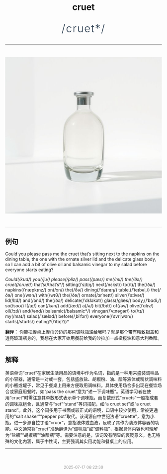 <div align="center">

# cruet

<div style="margin: 30px 0;">
<h1 style="font-size: 2.5em; font-weight: 300; letter-spacing: 2px; margin: 0; color: #2c3e50;">
/cruet*/
</h1>
</div>

</div>

---

<div align="center" style="margin: 40px 0;">

![cruet](images/cruet.png)

</div>

---

## 例句

Could you please pass me the cruet that’s sitting next to the napkins on the dining table, the one with the ornate silver lid and the delicate glass body, so I can add a bit of olive oil and balsamic vinegar to my salad before everyone starts eating?

*Could(/kʊd/) you(/ju/) please(/pliz/) pass(/pæs/) me(/mi/) the(/ðə/) cruet(/cruet*/) that’s(/that’s*/) sitting(/ˈsɪtɪŋ/) next(/nɛkst/) to(/tɪ/) the(/ðə/) napkins(/ˈnæpkɪnz/) on(/ɔn/) the(/ðə/) dining(/ˈdaɪnɪŋ/) table,(/ˈteɪbəl,/) the(/ðə/) one(/wən/) with(/wɪθ/) the(/ðə/) ornate(/ɔrˈneɪt/) silver(/ˈsɪlvər/) lid(/lɪd/) and(/ənd/) the(/ðə/) delicate(/ˈdɛləkət/) glass(/glæs/) body,(/ˈbɑdi,/) so(/soʊ/) I(/aɪ/) can(/kən/) add(/æd/) a(/ə/) bit(/bɪt/) of(/əv/) olive(/ˈɑlɪv/) oil(/ɔɪl/) and(/ənd/) balsamic(/balsamic*/) vinegar(/ˈvɪnəgər/) to(/tɪ/) my(/maɪ/) salad(/ˈsæləd/) before(/ˌbiˈfɔr/) everyone(/ˈɛvriˌwən/) starts(/stɑrts/) eating?(/ˈitɪŋ?/)*

**翻译：** 你能把餐桌上餐巾旁边的那只调味瓶递给我吗？就是那个带有精致银盖和透亮玻璃瓶身的，我想在大家开始用餐前给我的沙拉加一点橄榄油和意大利香醋。

---

## 解释

英语单词“cruet”在家居生活用品的语境中作为名词，指的是一种用来盛装调味品的小容器，通常是一对或一套，包括盛放盐、胡椒粉、油、醋等液体或粉状调味料的小瓶或罐子，常见于餐桌上用来方便取用调味料。具体使用场合多出现在餐饮场合或家庭用餐时，如“pass the cruet”意为“递一下调味瓶”。英语学习者在使用“cruet”时需注意其单数形式表示单个调味瓶，而复数形式“cruets”一般指成套的调味瓶组合，且通常与“set”“stand”等词搭配，如“a cruet set”或“a cruet stand”。此外，这个词多用于书面或较正式的语境，口语中较少使用，常被更通用的“salt shaker”“pepper pot”取代。该词源自中世纪法语“cruette”，意为小瓶，进一步源自拉丁语“cruor”，意指液体或血液，反映了其作为装液体容器的功能。中文通常将“cruet”准确翻译为“调味瓶”或“调料瓶”，根据具体内容也可理解为“盐瓶”“胡椒瓶”“油醋瓶”等。需要注意的是，该词没有明显的褒贬意义，也无特殊的文化内涵，属于中性词，主要强调其实用功能和餐桌上的应用。


---

<div align="center" style="margin-top: 50px;">
<small style="color: #999; font-size: 0.9em;">2025-07-17 06:22:39</small>
</div>

